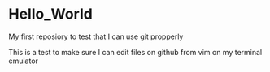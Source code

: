 # Hello_World
My first reposiory to test that I can use git propperly

This is a test to make sure I can edit files on github from vim on my terminal emulator
